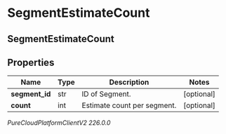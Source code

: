# SegmentEstimateCount

## SegmentEstimateCount

## Properties

|Name | Type | Description | Notes|
|------------ | ------------- | ------------- | -------------|
| **segment_id** | str | ID of Segment. | [optional] |
| **count** | int | Estimate count per segment. | [optional] |



_PureCloudPlatformClientV2 226.0.0_
